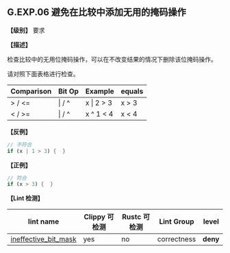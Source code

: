 ## G.EXP.06 避免在比较中添加无用的掩码操作

**【级别】** 要求

**【描述】**

检查比较中的无用位掩码操作，可以在不改变结果的情况下删除该位掩码操作。

请对照下面表格进行检查。

|Comparison	| Bit Op |Example	| equals |
| ------ | ---- | --------- | ------ |
|\> / <= |	&#124; / ^ | x &#124; 2 > 3 | x > 3 |
|< / >= |	&#124; / ^ | x ^ 1 < 4 | x < 4 |

**【反例】**

```rust
// 不符合
if (x | 1 > 3) {  }
```

**【正例】**

```rust
// 符合
if (x > 3) {  }
```

**【Lint 检测】**

| lint name                                                    | Clippy 可检测 | Rustc 可检测 | Lint Group | level |
| ------------------------------------------------------------ | ------------- | ------------ | ---------- | ----- |
| [ineffective_bit_mask](https://rust-lang.github.io/rust-clippy/master/#ineffective_bit_mask) | yes           | no           | correctness | **deny**  |


